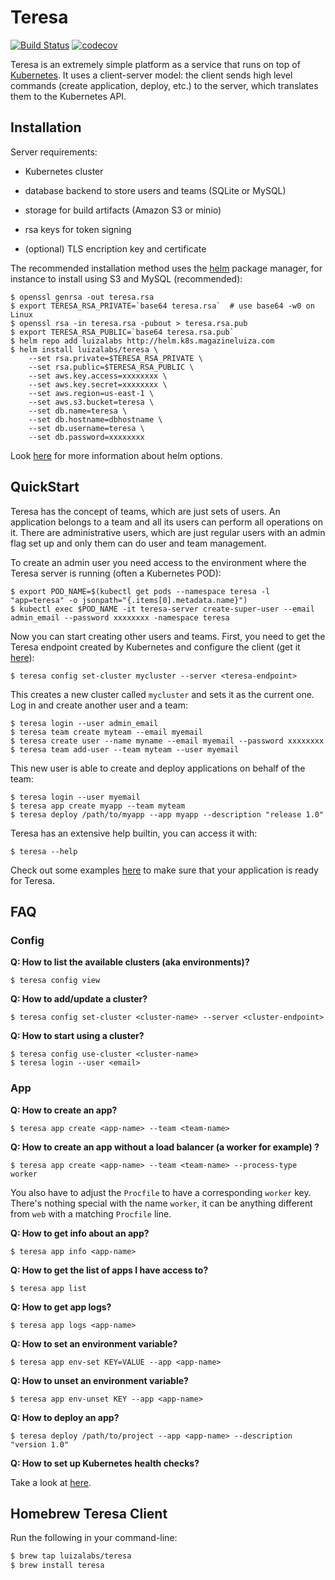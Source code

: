 # Teresa
[![Build Status](https://travis-ci.org/luizalabs/teresa.svg)](https://travis-ci.org/luizalabs/teresa)
[![codecov](https://codecov.io/gh/luizalabs/teresa/branch/master/graph/badge.svg)](https://codecov.io/gh/luizalabs/teresa)

Teresa is an extremely simple platform as a service that runs on top of [Kubernetes](https://github.com/kubernetes/kubernetes).
It uses a client-server model: the client sends high level commands (create application, deploy, etc.) to the server, which translates them to the Kubernetes API.

## Installation

Server requirements:

- Kubernetes cluster

- database backend to store users and teams (SQLite or MySQL)

- storage for build artifacts (Amazon S3 or minio)

- rsa keys for token signing

- (optional) TLS encription key and certificate

The recommended installation method uses the [helm](https://github.com/kubernetes/helm) package manager,
for instance to install using S3 and MySQL (recommended):

    $ openssl genrsa -out teresa.rsa
    $ export TERESA_RSA_PRIVATE=`base64 teresa.rsa`  # use base64 -w0 on Linux
    $ openssl rsa -in teresa.rsa -pubout > teresa.rsa.pub
    $ export TERESA_RSA_PUBLIC=`base64 teresa.rsa.pub`
    $ helm repo add luizalabs http://helm.k8s.magazineluiza.com
    $ helm install luizalabs/teresa \
        --set rsa.private=$TERESA_RSA_PRIVATE \
        --set rsa.public=$TERESA_RSA_PUBLIC \
        --set aws.key.access=xxxxxxxx \
        --set aws.key.secret=xxxxxxxx \
        --set aws.region=us-east-1 \
        --set aws.s3.bucket=teresa \
        --set db.name=teresa \
        --set db.hostname=dbhostname \
        --set db.username=teresa \
        --set db.password=xxxxxxxx

Look [here](./helm/README.md) for more information about helm options.

## QuickStart

Teresa has the concept of teams, which are just sets of users. An application
belongs to a team and all its users can perform all operations on it. There are
administrative users, which are just regular users with an admin flag set up and
only them can do user and team management.

To create an admin user you need access to the environment where the Teresa
server is running (often a Kubernetes POD):

    $ export POD_NAME=$(kubectl get pods --namespace teresa -l "app=teresa" -o jsonpath="{.items[0].metadata.name}")
    $ kubectl exec $POD_NAME -it teresa-server create-super-user --email admin_email --password xxxxxxxx -namespace teresa

Now you can start creating other users and teams. First, you need to get the
Teresa endpoint created by Kubernetes and configure the client (get it
[here](https://github.com/luizalabs/teresa/releases/latest)):

    $ teresa config set-cluster mycluster --server <teresa-endpoint>

This creates a new cluster called `mycluster` and sets it as the current one.
Log in and create another user and a team:

    $ teresa login --user admin_email
    $ teresa team create myteam --email myemail
    $ teresa create user --name myname --email myemail --password xxxxxxxx
    $ teresa team add-user --team myteam --user myemail

This new user is able to create and deploy applications on behalf of the team:

    $ teresa login --user myemail
    $ teresa app create myapp --team myteam
    $ teresa deploy /path/to/myapp --app myapp --description "release 1.0"

Teresa has an extensive help builtin, you can access it with:

    $ teresa --help

Check out some examples [here](https://github.com/luizalabs/hello-teresa) to
make sure that your application is ready for Teresa.

## FAQ

### Config

**Q: How to list the available clusters (aka environments)?**

    $ teresa config view

**Q: How to add/update a cluster?**

    $ teresa config set-cluster <cluster-name> --server <cluster-endpoint>

**Q: How to start using a cluster?**

    $ teresa config use-cluster <cluster-name>
    $ teresa login --user <email>

### App

**Q: How to create an app?**

    $ teresa app create <app-name> --team <team-name>

**Q: How to create an app without a load balancer (a worker for example) ?**

    $ teresa app create <app-name> --team <team-name> --process-type worker

You also have to adjust the `Procfile` to have a corresponding `worker` key.
There's nothing special with the name `worker`, it can be anything different
from `web` with a matching `Procfile` line.

**Q: How to get info about an app?**

    $ teresa app info <app-name>

**Q: How to get the list of apps I have access to?**

    $ teresa app list

**Q: How to get app logs?**

    $ teresa app logs <app-name>

**Q: How to set an environment variable?**

    $ teresa app env-set KEY=VALUE --app <app-name>

**Q: How to unset an environment variable?**

    $ teresa app env-unset KEY --app <app-name>

**Q: How to deploy an app?**

    $ teresa deploy /path/to/project --app <app-name> --description "version 1.0"

**Q: How to set up Kubernetes health checks?**

Take a look at [here](https://github.com/luizalabs/hello-teresa#teresayaml).


## Homebrew Teresa Client

Run the following in your command-line:

```sh
$ brew tap luizalabs/teresa
$ brew install teresa
```
